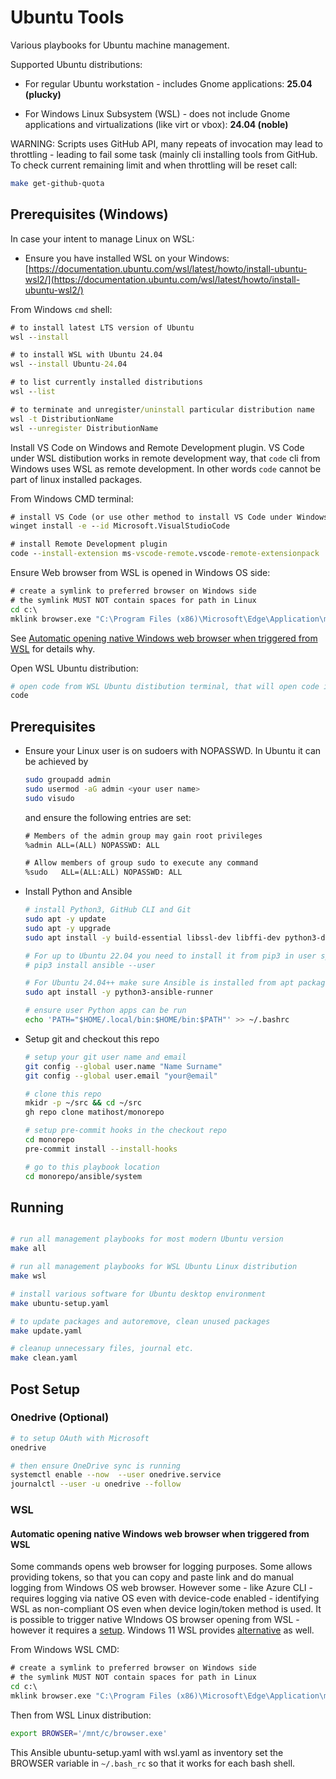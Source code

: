 # Ubuntu Tools

Various playbooks for Ubuntu machine management.

Supported Ubuntu distributions:

* For regular Ubuntu workstation - includes Gnome applications: **25.04 (plucky)**

* For Windows Linux Subsystem (WSL) - does not include Gnome applications and virtualizations (like virt or vbox): **24.04 (noble)**

WARNING:
Scripts uses GitHub API, many repeats of invocation may lead to throttling - leading to fail some task (mainly cli installing tools from GitHub.
To check current remaining limit and when throttling will be reset call:

```bash
make get-github-quota
```

## Prerequisites (Windows)

In case your intent to manage Linux on WSL:

* Ensure you have installed WSL on your Windows: [https://documentation.ubuntu.com/wsl/latest/howto/install-ubuntu-wsl2/](https://documentation.ubuntu.com/wsl/latest/howto/install-ubuntu-wsl2/)

From Windows `cmd` shell:

```bat
# to install latest LTS version of Ubuntu
wsl --install

# to install WSL with Ubuntu 24.04
wsl --install Ubuntu-24.04

# to list currently installed distributions
wsl --list

# to terminate and unregister/uninstall particular distribution name
wsl -t DistributionName
wsl --unregister DistributionName
```

Install VS Code on Windows and Remote Development plugin.
VS Code under WSL distibution works in remote development way, that `code` cli from Windows uses WSL as remote development.
In other words `code` cannot be part of linux installed packages.

From Windows CMD terminal:

```bat
# install VS Code (or use other method to install VS Code under Windows)
winget install -e --id Microsoft.VisualStudioCode

# install Remote Development plugin
code --install-extension ms-vscode-remote.vscode-remote-extensionpack
```

Ensure Web browser from WSL is opened in Windows OS side:

```bat
# create a symlink to preferred browser on Windows side
# the symlink MUST NOT contain spaces for path in Linux
cd c:\
mklink browser.exe "C:\Program Files (x86)\Microsoft\Edge\Application\msedge.exe"
```

See [Automatic opening native Windows web browser when triggered from WSL](#automatic-opening-native-windows-web-browser-when-triggered-from-wsl) for details why.

Open WSL Ubuntu distribution:

```bash
# open code from WSL Ubuntu distibution terminal, that will open code in Windows connected to WSL
code
```

## Prerequisites

* Ensure your Linux user is on sudoers with NOPASSWD. In Ubuntu it can be achieved by

  ```bash
  sudo groupadd admin
  sudo usermod -aG admin <your user name>
  sudo visudo
  ```

  and ensure the following entries are set:

  ```txt
  # Members of the admin group may gain root privileges
  %admin ALL=(ALL) NOPASSWD: ALL

  # Allow members of group sudo to execute any command
  %sudo   ALL=(ALL:ALL) NOPASSWD: ALL
  ```

* Install Python and Ansible

  ```bash
  # install Python3, GitHub CLI and Git
  sudo apt -y update
  sudo apt -y upgrade
  sudo apt install -y build-essential libssl-dev libffi-dev python3-dev python3-pip gh git

  # For up to Ubuntu 22.04 you need to install it from pip3 in user space to have most modern Ansible version:
  # pip3 install ansible --user

  # For Ubuntu 24.04++ make sure Ansible is installed from apt package manager
  sudo apt install -y python3-ansible-runner

  # ensure user Python apps can be run
  echo 'PATH="$HOME/.local/bin:$HOME/bin:$PATH"' >> ~/.bashrc
  ```

* Setup git and checkout this repo

  ```bash
  # setup your git user name and email
  git config --global user.name "Name Surname"
  git config --global user.email "your@email"

  # clone this repo
  mkidr -p ~/src && cd ~/src
  gh repo clone matihost/monorepo

  # setup pre-commit hooks in the checkout repo
  cd monorepo
  pre-commit install --install-hooks

  # go to this playbook location
  cd monorepo/ansible/system
  ```

## Running

```bash

# run all management playbooks for most modern Ubuntu version
make all

# run all management playbooks for WSL Ubuntu Linux distribution
make wsl

# install various software for Ubuntu desktop environment
make ubuntu-setup.yaml

# to update packages and autoremove, clean unused packages
make update.yaml

# cleanup unnecessary files, journal etc.
make clean.yaml
```

## Post Setup

### Onedrive (Optional)

```bash
# to setup OAuth with Microsoft
onedrive

# then ensure OneDrive sync is running
systemctl enable --now  --user onedrive.service
journalctl --user -u onedrive --follow
```

### WSL

#### Automatic opening native Windows web browser when triggered from WSL

Some commands opens web browser for logging purposes.
Some allows providing tokens, so that you can copy and paste link and do manual logging from Windows OS web browser.
However some - like Azure CLI - requires logging via native OS even with device-code enabled - identifying WSL as non-compliant OS even when device login/token method is used.
It is possible to trigger native WIndows OS browser opening from WSL - however it requires a [setup](https://medium.com/@pcbowers/wsl-windows-10-allow-web-links-to-open-automatically-27bdc53d6f86). Windows 11 WSL provides [alternative](https://bogdan-calapod.github.io/posts/wsl-windows-browser/) as well.

From Windows WSL CMD:

```cmd
# create a symlink to preferred browser on Windows side
# the symlink MUST NOT contain spaces for path in Linux
cd c:\
mklink browser.exe "C:\Program Files (x86)\Microsoft\Edge\Application\msedge.exe"
```

Then from WSL Linux distribution:

```bash
export BROWSER='/mnt/c/browser.exe'
```

This Ansible ubuntu-setup.yaml with wsl.yaml as inventory set the BROWSER variable in `~/.bash_rc` so that it works for each bash shell.
